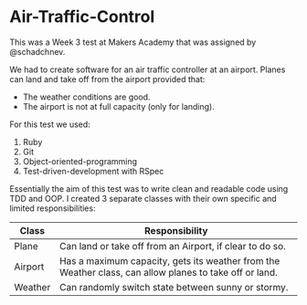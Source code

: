 Air-Traffic-Control
===================

This was a Week 3 test at Makers Academy that was assigned by @schadchnev.

We had to create software for an air traffic controller at an airport. Planes can land and take off from the airport provided that: 
* The weather conditions are good.
* The airport is not at full capacity (only for landing).

For this test we used:

1. Ruby
2. Git
3. Object-oriented-programming
4. Test-driven-development with RSpec

Essentially the aim of this test was to write clean and readable code using TDD and OOP. I created 3 separate classes with their own specific and limited responsibilities:

  Class   | Responsibility
  -------------  | -------------
  Plane | Can land or take off from an Airport, if clear to do so.
  Airport   | Has a maximum capacity, gets its weather from the Weather class, can allow planes to take off or land.
  Weather   | Can randomly switch state between sunny or stormy.
